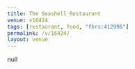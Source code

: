 ```yaml
---
title: The Seashell Restaurant
venue: v16424
tags: [restaurant, food, "fhrs:412996"]
permalink: /v/16424/
layout: venue
---
```

null
